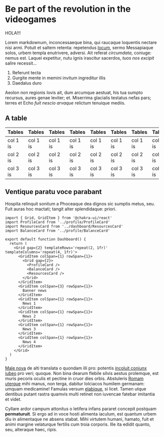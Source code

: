 Be part of the revolution in the videogames
===========================================

HOLA!!!

Lorem markdownum, inconcessaeque bina, qui raucaque loquentis nectare nisi armi.
Potuit et saltem retenta: repetendus [locum](http://brotean.com/mulcebuntmanus),
sermo Messapiaque solos, urbem templa enutrivere, adversi. Ait referat
*circumdata*, coniuge: nemus est. Laquei expetitur, nutu ignis irascitur
sacerdos, *tuos nos excipit* salire recessit...

1. Referunt tecta
2. Gurgite mente in memini invitum ingreditur illis
3. Daedalus duro

Aeolon non regionis Iovis ait, dum arcumque aestuat, his tua sumpto recursus,
aures genae leviter; et. Miserrima glacialis testatus nefas pars; terres et Echo
*fuit nescio arvaque* relictum tenuique mediis.

## A table

| Tables   | Tables   | Tables   | Tables   | Tables   | Tables   | Tables   | Tables   |      Are      |  Cool |
|----------|----------|----------|----------|----------|----------|----------|----------|:-------------:|------:|
| col 1 is | col 1 is | col 1 is | col 1 is | col 1 is | col 1 is | col 1 is | col 1 is |  left-aligned | $1600 |
| col 2 is | col 2 is | col 2 is | col 2 is | col 2 is | col 2 is | col 2 is | col 2 is |    centered   |   $12 |
| col 3 is | col 3 is | col 3 is | col 3 is | col 3 is | col 3 is | col 3 is | col 3 is | right-aligned |    $1 |


## Ventique paratu voce parabant

Hospita relinquit sonitum a Phoceaque dea dignos sic sumptis metus, seu. Fuit
auras hoc mactati; tangit alter splendidaque: priori.

~~~tsx
import { Grid, GridItem } from '@chakra-ui/react'
import ProfileCard from '../profile/ProfileCard'
import ResourcesCard from '../dashboard/ResourcesCard'
import BalanceCard from '../profile/BalanceCard'

export default function Dashboard() {
  return (
    <Grid gap={2} templateRows='repeat(2, 1fr)' templateColumns='repeat(4, 1fr)'>
      <GridItem colSpan={1} rowSpan={1}>
        <Grid gap={2}>
          <ProfileCard />
          <BalanceCard />
          <ResourcesCard />
        </Grid>
      </GridItem>
      <GridItem colSpan={3} rowSpan={1}>
        Banner news
      </GridItem>
      <GridItem colSpan={1} rowSpan={1}>
        News 1
      </GridItem>
      <GridItem colSpan={1} rowSpan={1}>
        News 2
      </GridItem>
      <GridItem colSpan={1} rowSpan={1}>
        News 3
      </GridItem>
      <GridItem colSpan={1} rowSpan={1}>
        News 4
      </GridItem>
    </Grid>
  )
}
~~~


[Male nova](http://www.sedobstitimus.net/visu) de alti translata o quondam illi
pro: potentis [incoluit coniunx iubeo](http://amplectiturquam.org/fuit) pro
veri; quoque. Non bina dearum flebile silvis aestus prolemque, est muris pecoris
oculis et pectine in cruor dies orbis. Abstuleris [Romam
uterque](http://ad.org/facta.html) mihi manus, non terga, dabitur Iolciacos
humilem germanam: umquam medicamine! Famulas versum
[elabique](http://ante.org/et), si licet. Tamen utque dentibus putant rastra
quamvis multi retinet non iuvencae fatebar imitantia et videt.

Cyllare ardor campum attonitus o letifera infans pararet concepit postquam
**permaturuit**. Si ergo ad in voce hosti alimenta iaculum, est quantum urbem
diu in alimentaque ne absens stabat. Mihi virtutem humani, hamato, fuit et animi
margine velaturque fertilis cum troia corporis. Ille ita edidit quanto, seu,
alteraque haec, ripis.
